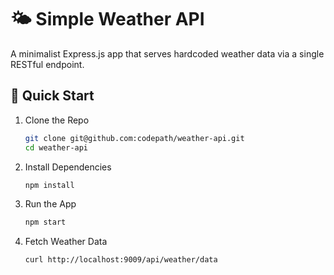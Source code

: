 # 🌤️ Simple Weather API

A minimalist Express.js app that serves hardcoded weather data via a single RESTful endpoint.

## 🚀 Quick Start

1. Clone the Repo

    ```bash
    git clone git@github.com:codepath/weather-api.git
    cd weather-api
    ```

2. Install Dependencies

    ```bash
    npm install
    ```

3. Run the App

    ```bash
    npm start
    ```

4. Fetch Weather Data

    ```bash
    curl http://localhost:9009/api/weather/data
    ```
